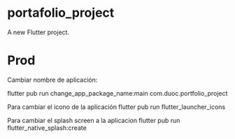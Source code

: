 # portafolio_project

A new Flutter project.


# Prod
Cambiar nombre de aplicación:

flutter pub run change_app_package_name:main com.duoc.portfolio_project


Para cambiar el icono de la aplicación
flutter pub run flutter_launcher_icons


Para cambiar el splash screen a la aplicacion
flutter pub run flutter_native_splash:create
